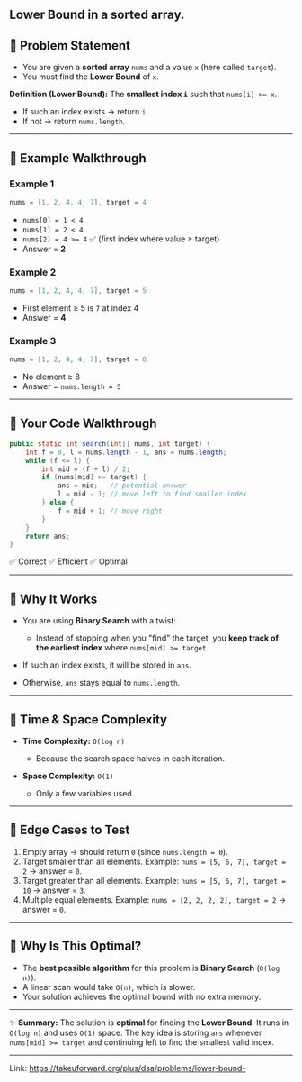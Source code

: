 **Lower Bound** in a sorted array.
---

## 🔹 Problem Statement

* You are given a **sorted array** `nums` and a value `x` (here called `target`).
* You must find the **Lower Bound** of `x`.

**Definition (Lower Bound):**
The **smallest index `i`** such that `nums[i] >= x`.

* If such an index exists → return `i`.
* If not → return `nums.length`.

---

## 🔹 Example Walkthrough

### Example 1

```java
nums = [1, 2, 4, 4, 7], target = 4
```

* `nums[0] = 1 < 4`
* `nums[1] = 2 < 4`
* `nums[2] = 4 >= 4` ✅ (first index where value ≥ target)
* Answer = **2**

### Example 2

```java
nums = [1, 2, 4, 4, 7], target = 5
```

* First element ≥ 5 is `7` at index 4
* Answer = **4**

### Example 3

```java
nums = [1, 2, 4, 4, 7], target = 8
```

* No element ≥ 8
* Answer = `nums.length = 5`

---

## 🔹 Your Code Walkthrough

```java
public static int search(int[] nums, int target) {
    int f = 0, l = nums.length - 1, ans = nums.length;
    while (f <= l) {
        int mid = (f + l) / 2;
        if (nums[mid] >= target) {
            ans = mid;   // potential answer
            l = mid - 1; // move left to find smaller index
        } else {
            f = mid + 1; // move right
        }
    }
    return ans;
}
```

✅ Correct
✅ Efficient
✅ Optimal

---

## 🔹 Why It Works

* You are using **Binary Search** with a twist:

  * Instead of stopping when you "find" the target,
    you **keep track of the earliest index** where `nums[mid] >= target`.
* If such an index exists, it will be stored in `ans`.
* Otherwise, `ans` stays equal to `nums.length`.

---

## 🔹 Time & Space Complexity

* **Time Complexity:** `O(log n)`

  * Because the search space halves in each iteration.
* **Space Complexity:** `O(1)`

  * Only a few variables used.

---

## 🔹 Edge Cases to Test

1. Empty array → should return `0` (since `nums.length = 0`).
2. Target smaller than all elements.
   Example: `nums = [5, 6, 7], target = 2` → answer = `0`.
3. Target greater than all elements.
   Example: `nums = [5, 6, 7], target = 10` → answer = `3`.
4. Multiple equal elements.
   Example: `nums = [2, 2, 2, 2], target = 2` → answer = `0`.

---

## 🔹 Why Is This Optimal?

* The **best possible algorithm** for this problem is **Binary Search** (`O(log n)`).
* A linear scan would take `O(n)`, which is slower.
* Your solution achieves the optimal bound with no extra memory.

---

✨ **Summary:**
The solution is **optimal** for finding the **Lower Bound**. It runs in `O(log n)` and uses `O(1)` space. The key idea is storing `ans` whenever `nums[mid] >= target` and continuing left to find the smallest valid index.

---

Link: https://takeuforward.org/plus/dsa/problems/lower-bound-